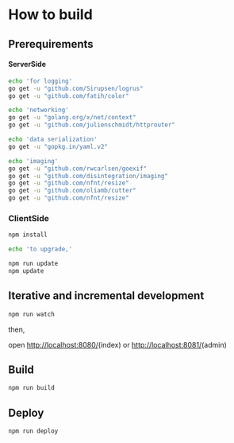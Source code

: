 
# How to build

## Prerequirements

#### ServerSide

```bash
echo 'for logging'
go get -u "github.com/Sirupsen/logrus"
go get -u "github.com/fatih/color"

echo 'networking'
go get -u "golang.org/x/net/context"
go get -u "github.com/julienschmidt/httprouter"

echo 'data serialization'
go get -u "gopkg.in/yaml.v2"

echo 'imaging'
go get -u "github.com/rwcarlsen/goexif"
go get -u "github.com/disintegration/imaging"
go get -u "github.com/nfnt/resize"
go get -u "github.com/oliamb/cutter"
go get -u "github.com/nfnt/resize"
```

### ClientSide

```bash
npm install

echo 'to upgrade,'

npm run update
npm update
```

## Iterative and incremental development

```bash
npm run watch
```

then,

open [http://localhost:8080/](http://localhost:8080/)(index) or [http://localhost:8081/](http://localhost:8081/)(admin)

## Build

```bash
npm run build
```

## Deploy

```bash
npm run deploy
```
